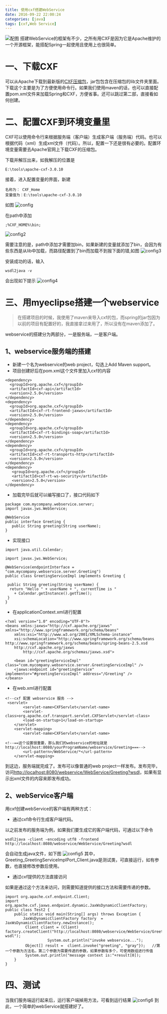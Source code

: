 ```yaml
---
title: 使用cxf搭建WebService
date: 2016-09-22 22:00:24
categories: [java]
tags: [cxf,Web Service]
---
```

![配图](http://obl32g9cf.bkt.clouddn.com/webservice_bg.jpg)
搭建WebService的框架有不少，之所有用CXF是因为它是Apache维护的一个开源框架，能搭配Spring一起使用且使用上也很简单。<!--more -->

# 一、下载CXF

可以从Apache下载到最新版的[CXF压缩包](http://cxf.apache.org/download.html)，jar包包含在压缩包的lib文件夹里面。下载这个主要是为了方便使用命令行。如果我们使用maven的话，也可以直接配置pom.xml文件来加载Spring和CXF，方便省事。还可以跳过第二部，直接看如何创建。
# 二、配置CXF到环境变量里

CXF可以使用命令行来根据服务端（客户端）生成客户端（服务端）代码。也可以根据代码（xml）生成xml文件（代码）。所以，配置一下还是很有必要的。配置环境变量需要去Apache官网上下载CXF的压缩包。

下载并解压出来，如我解压的位置是
```
E:\tools\apache-cxf-3.0.10
```

接着，进入配置变量的界面，新建
```
名称为： CXF_Home
变量值为：E:\tools\apache-cxf-3.0.10
```
如图
![config](http://obl32g9cf.bkt.clouddn.com/webservice1.jpg)
 
在path中添加
```
;%CXF_HOME%\bin;
```
![config2](http://obl32g9cf.bkt.clouddn.com/webservice2.jpg)
 
需要注意的是，path中添加才需要加bin，如果新建的变量就添加了bin，会因为有些东西是从lib中加载，而路径配置到了bin而加载不到报下面的错,如图
![config3](http://obl32g9cf.bkt.clouddn.com/webservice3.jpg)

安装成功的话，输入
```
wsdl2java -v
```
会出现如下提示
![config4](http://obl32g9cf.bkt.clouddn.com/webservice4.jpg)
 
# 三、用myeclipse搭建一个webservice

>在搭建项目的时候，我使用了maven来导入cxf的包，而spring的jar包因为以前的项目有配置好的，我直接拿过来用了，所以没有在maven添加了。

webservice的搭建分为两部分，一是服务端，一是客户端。

## 1、webservice服务端的搭建

- 新建一个名为webservice的web project，勾选上Add Maven support。
- 项目创建好后在pom.xml这个文件里加入cxf的内容
```
<dependency>
  <groupId>org.apache.cxf</groupId>
  <artifactId>cxf-api</artifactId>
  <version>2.5.0</version>
</dependency>
<dependency>
  <groupId>org.apache.cxf</groupId>
  <artifactId>cxf-rt-frontend-jaxws</artifactId>
  <version>2.5.0</version>
</dependency>
<dependency>
  <groupId>org.apache.cxf</groupId>
  <artifactId>cxf-rt-bindings-soap</artifactId>
  <version>2.5.0</version>
</dependency>
<dependency>
  <groupId>org.apache.cxf</groupId>
  <artifactId>cxf-rt-transports-http</artifactId>
  <version>2.5.0</version>
</dependency>
<dependency>
   <groupId>org.apache.cxf</groupId>
   <artifactId>cxf-rt-ws-security</artifactId>
   <version>2.5.0</version>
</dependency>  
```

- 加载完毕后就可以编写接口了，接口代码如下
```
package com.mycompany.webservice.server;  
import javax.jws.WebService;

@WebService 
public interface Greeting { 
   public String greeting(String userName); 
}
```

- 实现接口
```
import java.util.Calendar;

import javax.jws.WebService;

@WebService(endpointInterface = "com.mycompany.webservice.server.Greeting")
public class GreetingServiceImpl implements Greeting {

 public String greeting(String userName) {
  return "Hello " + userName + ", currentTime is "
    + Calendar.getInstance().getTime();
 }
}
```

- 在applicationContext.xml进行配置
```
<?xml version="1.0" encoding="UTF-8"?>
<beans xmlns:jaxws="http://cxf.apache.org/jaxws" xmlns="http://www.springframework.org/schema/beans"
	xmlns:xsi="http://www.w3.org/2001/XMLSchema-instance"
	xsi:schemaLocation="http://www.springframework.org/schema/beans http://www.springframework.org/schema/beans/spring-beans-2.5.xsd
	http://cxf.apache.org/jaxws
        http://cxf.apache.org/schemas/jaxws.xsd">

	<bean id="greetingServiceImpl" class="com.mycompany.webservice.server.GreetingServiceImpl" />
	<jaxws:endpoint id="greetingService" implementor="#greetingServiceImpl" address="/Greeting" />
</beans>
```

- 在web.xml进行配置
```
<!--cxf 配置 webservice 服务 -->
 <servlet>  
        <servlet-name>CXFServlet</servlet-name>  
        <servlet-class>org.apache.cxf.transport.servlet.CXFServlet</servlet-class>  
        <load-on-startup>1</load-on-startup>  
    </servlet>  
    <servlet-mapping>  
        <servlet-name>CXFServlet</servlet-name>  

<!--==这个设置很重要，那么我们的webservice的地址就是http://localhost:8080/yourProgramName/webservice/Greeting===-->
        <url-pattern>/WebService/*</url-pattern>  
    </servlet-mapping>
```
到这边，服务端就完成了。发布可以像普通的web project一样发布。发布完毕，访问[http://localhost:8080/webservice/WebService/Greeting?wsdl](http://localhost:8080/webservice/WebService/Greeting?wsdl)，如果有显示出xml文件的内容来即发布成功。

## 2、webService客户端

用cxf创建webService的客户端有两种方式：
- 通过cxf命令行生成客户端代码。

以之前发布的服务端为例，如果我们要生成它的客户端代码，可通过以下命令
```
wsdl2java -client -encoding utf8 -frontend http://localhost:8080/webservice/WebService/Greeting?wsdl
```
会自动生成java文件，如下图
![config5](http://obl32g9cf.bkt.clouddn.com/webservice5.jpg)
 其中，Greeting_GreetingServiceImplPort_Client.java是测试类，可直接运行，如有参数，也直接修改参数后使用。

- 通过cxf提供的方法直接访问

如果是通过这个方法来访问，则需要知道提供的接口方法和需要传递的参数。
```
import org.apache.cxf.endpoint.Client;
import org.apache.cxf.jaxws.endpoint.dynamic.JaxWsDynamicClientFactory;
public class Test2 {
    public static void main(String[] args) throws Exception {
        JaxWsDynamicClientFactory factory  = JaxWsDynamicClientFactory.newInstance();
         Client client = (Client) factory.createClient("http://localhost:8080/webservice/WebService/Greeting?wsdl");
                   System.out.println("invoke webservice...");
         Object[] result =  client.invoke("greeting", "gray"});   //第一个参数为方法名，第二个参数为需要传递的参数，如果参数有多个，可使用数组进行传值
         System.out.println("message context is:"+result[0]);
    }
}  
```
# 四、测试
当我们服务端运行起来后，运行客户端掉用方法，可看到运行结果
![config6](http://obl32g9cf.bkt.clouddn.com/webservice6.jpg)
 到此，一个简单的webService就搭建好了。